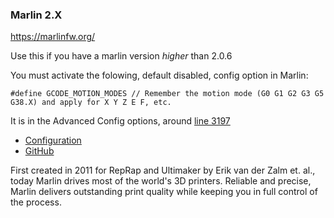 ### Marlin 2.X

https://marlinfw.org/

Use this if you have a marlin version *higher* than 2.0.6

You must activate the folowing, default disabled, config option in Marlin:

`#define GCODE_MOTION_MODES // Remember the motion mode (G0 G1 G2 G3 G5 G38.X) and apply for X Y Z E F, etc.`

It is in the Advanced Config options, around [line 3197](https://github.com/MarlinFirmware/Marlin/blob/2.0.x/Marlin/Configuration_adv.h#L3197)

- [Configuration](https://marlinfw.org/docs/configuration/configuration.html)
- [GitHub](https://github.com/MarlinFirmware/Marlin)

First created in 2011 for RepRap and Ultimaker by Erik van der Zalm et. al., today Marlin drives most of the world's 3D printers. Reliable and precise, Marlin delivers outstanding print quality while keeping you in full control of the process.
